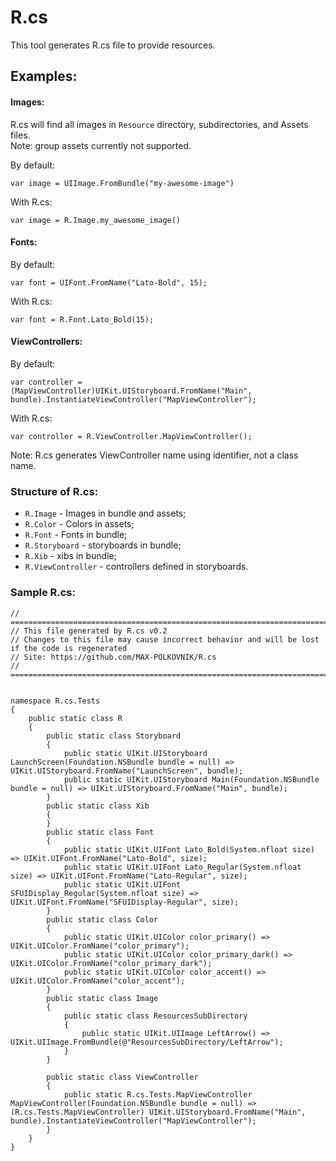 # R.cs

This tool generates R.cs file to provide resources.

## Examples:

#### Images:
R.cs will find all images in `Resource` directory, subdirectories, and Assets files.  
Note: group assets currently not supported.

By default: 
```
var image = UIImage.FromBundle("my-awesome-image")
```
With R.cs:
```
var image = R.Image.my_awesome_image()
```

#### Fonts:
By default:
```
var font = UIFont.FromName("Lato-Bold", 15);
```
With R.cs:
```
var font = R.Font.Lato_Bold(15);
```

#### ViewControllers:
By default:
```
var controller = (MapViewController)UIKit.UIStoryboard.FromName("Main", bundle).InstantiateViewController("MapViewController");
```
With R.cs:
```
var controller = R.ViewController.MapViewController();
```
Note: R.cs generates ViewController name using identifier, not a class name.

### Structure of R.cs:

* `R.Image` - Images in bundle and assets;
* `R.Color` - Colors in assets;
* `R.Font` - Fonts in bundle;
* `R.Storyboard` - storyboards in bundle;
* `R.Xib` - xibs in bundle;
* `R.ViewController` - controllers defined in storyboards.

### Sample R.cs:
```
// =============================================================================================
// This file generated by R.cs v0.2
// Changes to this file may cause incorrect behavior and will be lost if the code is regenerated
// Site: https://github.com/MAX-POLKOVNIK/R.cs 
// =============================================================================================


namespace R.cs.Tests
{
    public static class R
    {
        public static class Storyboard
        {
            public static UIKit.UIStoryboard LaunchScreen(Foundation.NSBundle bundle = null) => UIKit.UIStoryboard.FromName("LaunchScreen", bundle);
            public static UIKit.UIStoryboard Main(Foundation.NSBundle bundle = null) => UIKit.UIStoryboard.FromName("Main", bundle);
        }
        public static class Xib
        {
        }
        public static class Font
        {
            public static UIKit.UIFont Lato_Bold(System.nfloat size) => UIKit.UIFont.FromName("Lato-Bold", size);
            public static UIKit.UIFont Lato_Regular(System.nfloat size) => UIKit.UIFont.FromName("Lato-Regular", size);
            public static UIKit.UIFont SFUIDisplay_Regular(System.nfloat size) => UIKit.UIFont.FromName("SFUIDisplay-Regular", size);
        }
        public static class Color
        {
            public static UIKit.UIColor color_primary() => UIKit.UIColor.FromName("color_primary");
            public static UIKit.UIColor color_primary_dark() => UIKit.UIColor.FromName("color_primary_dark");
            public static UIKit.UIColor color_accent() => UIKit.UIColor.FromName("color_accent");
        }
        public static class Image
        {
            public static class ResourcesSubDirectory
            {
                public static UIKit.UIImage LeftArrow() => UIKit.UIImage.FromBundle(@"ResourcesSubDirectory/LeftArrow");
            }
        }
        
        public static class ViewController
        {
            public static R.cs.Tests.MapViewController MapViewController(Foundation.NSBundle bundle = null) => (R.cs.Tests.MapViewController) UIKit.UIStoryboard.FromName("Main", bundle).InstantiateViewController("MapViewController");
        }
    }
}

```
